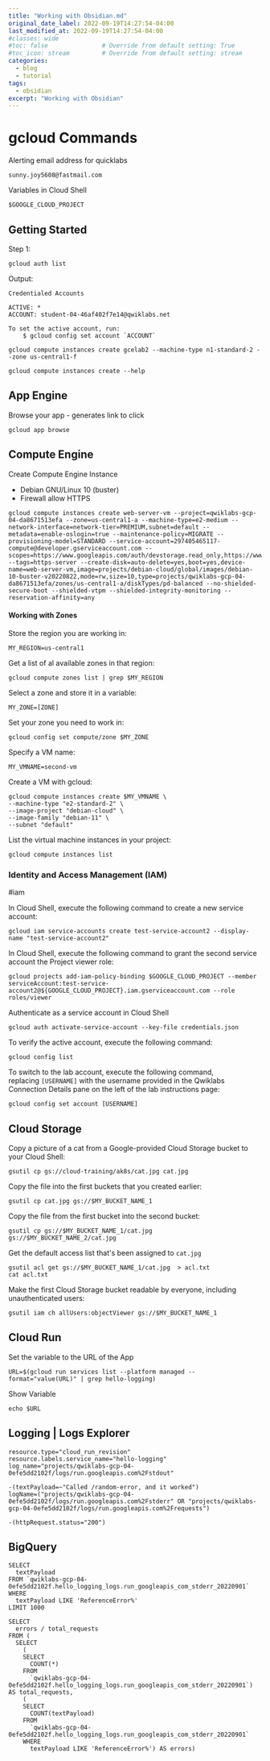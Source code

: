 ```yaml
---
title: "Working with Obsidian.md"
original_date_label: 2022-09-19T14:27:54-04:00
last_modified_at: 2022-09-19T14:27:54-04:00
#classes: wide
#toc: false               # Override from default setting: True
#toc_icon: stream         # Override from default setting: stream
categories:
  - blog
  - tutorial
tags:
  - obsidian
excerpt: "Working with Obsidian"
---
```


# gcloud Commands


Alerting email address for quicklabs
```
sunny.joy5608@fastmail.com
```

Variables in Cloud Shell
```
$GOOGLE_CLOUD_PROJECT
```


## Getting Started


Step 1:
```
gcloud auth list
```
Output:
```
Credentialed Accounts

ACTIVE: *
ACCOUNT: student-04-46af402f7e14@qwiklabs.net

To set the active account, run:
    $ gcloud config set account `ACCOUNT`
```

```
gcloud compute instances create gcelab2 --machine-type n1-standard-2 --zone us-central1-f
```

```
gcloud compute instances create --help
```



## App Engine


Browse your app - generates link to click
```
gcloud app browse
```



## Compute Engine



Create Compute Engine Instance
- Debian GNU/Linux 10 (buster)
- Firewall allow HTTPS
```
gcloud compute instances create web-server-vm --project=qwiklabs-gcp-04-da8671513efa --zone=us-central1-a --machine-type=e2-medium --network-interface=network-tier=PREMIUM,subnet=default --metadata=enable-oslogin=true --maintenance-policy=MIGRATE --provisioning-model=STANDARD --service-account=297405465117-compute@developer.gserviceaccount.com --scopes=https://www.googleapis.com/auth/devstorage.read_only,https://www.googleapis.com/auth/logging.write,https://www.googleapis.com/auth/monitoring.write,https://www.googleapis.com/auth/servicecontrol,https://www.googleapis.com/auth/service.management.readonly,https://www.googleapis.com/auth/trace.append --tags=https-server --create-disk=auto-delete=yes,boot=yes,device-name=web-server-vm,image=projects/debian-cloud/global/images/debian-10-buster-v20220822,mode=rw,size=10,type=projects/qwiklabs-gcp-04-da8671513efa/zones/us-central1-a/diskTypes/pd-balanced --no-shielded-secure-boot --shielded-vtpm --shielded-integrity-monitoring --reservation-affinity=any
```


#### Working with Zones

Store the region you are working in:
```
MY_REGION=us-central1
```


Get a list of al available zones in that region:
```
gcloud compute zones list | grep $MY_REGION
```

Select a zone and store it in a variable:
```
MY_ZONE=[ZONE]
```

Set your zone you need to work in:
```
gcloud config set compute/zone $MY_ZONE
```

Specify a VM name:

```
MY_VMNAME=second-vm
```

Create a VM with gcloud:

```
gcloud compute instances create $MY_VMNAME \
--machine-type "e2-standard-2" \
--image-project "debian-cloud" \
--image-family "debian-11" \
--subnet "default"
```

List the virtual machine instances in your project:

```
gcloud compute instances list
```

### Identity and Access Management (IAM)
#iam

In Cloud Shell, execute the following command to create a new service account:
```
gcloud iam service-accounts create test-service-account2 --display-name "test-service-account2"
```

In Cloud Shell, execute the following command to grant the second service account the Project viewer role:
```
gcloud projects add-iam-policy-binding $GOOGLE_CLOUD_PROJECT --member serviceAccount:test-service-account2@${GOOGLE_CLOUD_PROJECT}.iam.gserviceaccount.com --role roles/viewer
```

Authenticate as a service account in Cloud Shell
```
gcloud auth activate-service-account --key-file credentials.json
```

To verify the active account, execute the following command:
```
gcloud config list
```

To switch to the lab account, execute the following command, replacing `[USERNAME]` with the username provided in the Qwiklabs Connection Details pane on the left of the lab instructions page:
```
gcloud config set account [USERNAME]
```




## Cloud Storage
Copy a picture of a cat from a Google-provided Cloud Storage bucket to your Cloud Shell:
```
gsutil cp gs://cloud-training/ak8s/cat.jpg cat.jpg
```

Copy the file into the first buckets that you created earlier:
```
gsutil cp cat.jpg gs://$MY_BUCKET_NAME_1
```

Copy the file from the first bucket into the second bucket:
```
gsutil cp gs://$MY_BUCKET_NAME_1/cat.jpg gs://$MY_BUCKET_NAME_2/cat.jpg
```

Get the default access list that's been assigned to `cat.jpg`

```
gsutil acl get gs://$MY_BUCKET_NAME_1/cat.jpg  > acl.txt
cat acl.txt
```

Make the first Cloud Storage bucket readable by everyone, including unauthenticated users:
```
gsutil iam ch allUsers:objectViewer gs://$MY_BUCKET_NAME_1
```




## Cloud Run


Set the variable to the URL of the App
```
URL=$(gcloud run services list --platform managed --format="value(URL)" | grep hello-logging)
```

Show Variable
```
echo $URL
```


## Logging | Logs Explorer

```
resource.type="cloud_run_revision"
resource.labels.service_name="hello-logging"
log_name="projects/qwiklabs-gcp-04-0efe5dd2102f/logs/run.googleapis.com%2Fstdout"

-(textPayload=~"Called /random-error, and it worked")
logName=("projects/qwiklabs-gcp-04-0efe5dd2102f/logs/run.googleapis.com%2Fstderr" OR "projects/qwiklabs-gcp-04-0efe5dd2102f/logs/run.googleapis.com%2Frequests")

-(httpRequest.status="200")
```


## BigQuery
```
SELECT 
  textPayload
FROM `qwiklabs-gcp-04-0efe5dd2102f.hello_logging_logs.run_googleapis_com_stderr_20220901` 
WHERE
  textPayload LIKE 'ReferenceError%'
LIMIT 1000
```

```
SELECT
  errors / total_requests
FROM (
  SELECT
    (
    SELECT
      COUNT(*)
    FROM
      `qwiklabs-gcp-04-0efe5dd2102f.hello_logging_logs.run_googleapis_com_stderr_20220901`) AS total_requests,
    (
    SELECT
      COUNT(textPayload)
    FROM
      `qwiklabs-gcp-04-0efe5dd2102f.hello_logging_logs.run_googleapis_com_stderr_20220901`
    WHERE
      textPayload LIKE 'ReferenceError%') AS errors)
```











